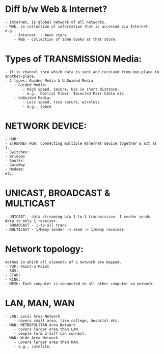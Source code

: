 # Diff b/w Web & Internet?
    - Internet, is global network of all networks.
    - Web, is collection of information that is accessed via Internet.
    e.g., 
        - Internet  - book store
        - Web - Collection of some books at that store.

# Types of TRANSMISSION Media:
    - It is channel thro which data is sent and received from one-place to another-place.
    - 2 types: Guided Media & UnGuided Media
        - Guided Media:
            - High Speed, Secure, Use in short distance.
            - e.g., Opitcal Fiber, Twiested Pair Cable etc.
        - UnGuided Media:
            - Less speed, less secure, wireless
            - e.g., space

# NETWORK DEVICE:
    - HUB:
    - ETHERNET HUB: connecting multiple ethernet device together & act as 1.
    - Switches:
    - Bridges
    - Router:
    - GateWay
    - Modems:
    etc.

# UNICAST, BROADCAST & MULTICAST
    - UNICAST - data streaming b/w 1-to-1 transmission. 1 sender sends data to only 1 receiver.
    - BROADCAST - 1-to-all trans
    - MULTICAST - 1/Many sender -> send -> 1/many receiver.

# Network topology:
    method in which all elements of a network are mapped.
    - P2P: Point-2-Point
    - BUS:
    - STAR:
    - RING:
    - MESH: Each computer is connected to all other computer on network.

# LAN, MAN, WAN
    - LAN: Local Area Network
        - covers small area, like college, hospital etc.
    - MAN: METROPOLITAN Area Network
        - covers larger area than LAN.
        - people form 2 diff can connect.
    - WAN: Wide Area Network
        - Covers larger area than MAN.
        - e.g., satelite.



